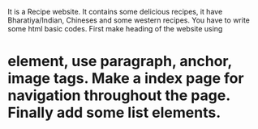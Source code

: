 It is a Recipe website. It contains some delicious recipes, it have Bharatiya/Indian, Chineses and some western recipes.
You have to write some html basic codes.
First make heading of the website using <h1> element, use paragraph, anchor, image tags.
Make a index page for navigation throughout the page.
Finally add some list elements.